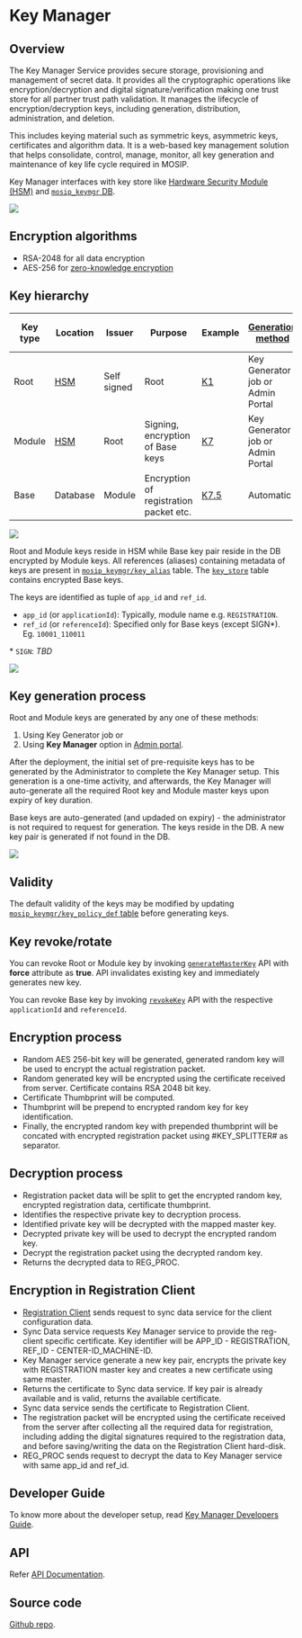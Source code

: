 # Key Manager

## Overview

The Key Manager Service provides secure storage, provisioning and management of secret data. It provides all the cryptographic operations like encryption/decryption and digital signature/verification making one trust store for all partner trust path validation. It manages the lifecycle of encryption/decryption keys, including generation, distribution, administration, and deletion.

This includes keying material such as symmetric keys, asymmetric keys, certificates and algorithm data. It is a web-based key management solution that helps consolidate, control, manage, monitor, all key generation and maintenance of key life cycle required in MOSIP.

Key Manager interfaces with key store like [Hardware Security Module (HSM)](hsm.md) and [`mosip_keymgr` DB](https://github.com/mosip/keymanager/tree/release-1.2.0/db_scripts/mosip_keymgr).

![](../../../.gitbook/assets/keymanager-hsm-integration.png)

## Encryption algorithms

* RSA-2048 for all data encryption
* AES-256 for [zero-knowledge encryption](../../../readme/principles/privacy-and-security/data-protection.md#zero-knowledge-encryption)

## Key hierarchy

| Key type | Location      | Issuer      | Purpose                                | Example         | [Generation method](./#key-generation-process) | Updation method(on expiry) | [Default validity](./#validity) |
| -------- | ------------- | ----------- | -------------------------------------- | --------------- | ---------------------------------------------- | -------------------------- | ------------------------------- |
| Root     | [HSM](hsm.md) | Self signed | Root                                   | [K1](keys.md)   | Key Generator job or Admin Portal              | Automatic                  | 5 years                         |
| Module   | [HSM](hsm.md) | Root        | Signing, encryption of Base keys       | [K7](keys.md)   | Key Generator job or Admin Portal              | Automatic                  | 3 years                         |
| Base     | Database      | Module      | Encryption of registration packet etc. | [K7.5](keys.md) | Automatic                                      | Automatic                  | 2 years                         |

![](../../../.gitbook/assets/keymanager-chain-of-trust.png)

Root and Module keys reside in HSM while Base key pair reside in the DB encrypted by Module keys. All references (aliases) containing metadata of keys are present in [`mosip_keymgr/key_alias`](../../../db_scripts/mosip_keymgr/ddl/keymgr-key_alias.sql) table. The [`key_store`](../../../db_scripts/mosip_keymgr/ddl/keymgr-key_store.sql) table contains encrypted Base keys.

The keys are identified as tuple of `app_id` and `ref_id`.

* `app_id` (or `applicationId`): Typically, module name e.g. `REGISTRATION`.
* `ref_id` (or `referenceId`): Specified only for Base keys (except SIGN\*). Eg. `10001_110011`

\* `SIGN`: _TBD_

![](../../../.gitbook/assets/keymanager-db-example.png)

## Key generation process

Root and Module keys are generated by any one of these methods:

1. Using Key Generator job or
2. Using **Key Manager** option in [Admin portal](../../support-systems/administration/test/admin-portal-user-guide.md#Key-Manager).

After the deployment, the initial set of pre-requisite keys has to be generated by the Administrator to complete the Key Manager setup. This generation is a one-time activity, and afterwards, the Key Manager will auto-generate all the required Root key and Module master keys upon expiry of key duration.

Base keys are auto-generated (and updaded on expiry) - the administrator is not required to request for generation. The keys reside in the DB. A new key pair is generated if not found in the DB.

![](../../../.gitbook/assets/keymanager-hsm-keygenerator.png)

## Validity

The default validity of the keys may be modified by updating [`mosip_keymgr/key_policy_def` table](https://github.com/mosip/keymanager/blob/release-1.2.0/db_scripts/mosip_keymgr/ddl/keymgr-key_policy_def.sql) before generating keys.

## Key revoke/rotate

You can revoke Root or Module key by invoking [`generateMasterKey`](https://mosip.github.io/documentation/1.2.0/kernel-keymanager-service.html#operation/generateMasterKey) API with **force** attribute as **true**. API invalidates existing key and immediately generates new key.

You can revoke Base key by invoking [`revokeKey`](https://mosip.github.io/documentation/1.2.0/kernel-keymanager-service.html#operation/revokeKey) API with the respective `applicationId` and `referenceId`.

## Encryption process

* Random AES 256-bit key will be generated, generated random key will be used to encrypt the actual registration packet.
* Random generated key will be encrypted using the certificate received from server. Certificate contains RSA 2048 bit key.
* Certificate Thumbprint will be computed.
* Thumbprint will be prepend to encrypted random key for key identification.
* Finally, the encrypted random key with prepended thumbprint will be concated with encrypted registration packet using #KEY\_SPLITTER# as separator.

## Decryption process

* Registration packet data will be split to get the encrypted random key, encrypted registration data, certificate thumbprint.
* Identifies the respective private key to decryption process.
* Identified private key will be decrypted with the mapped master key.
* Decrypted private key will be used to decrypt the encrypted random key.
* Decrypt the registration packet using the decrypted random key.
* Returns the decrypted data to REG\_PROC.

## Encryption in Registration Client

* [Registration Client](../../identity-issuance/registration-client/) sends request to sync data service for the client configuration data.
* Sync Data service requests Key Manager service to provide the reg-client specific certificate. Key identifier will be APP\_ID - REGISTRATION, REF\_ID - CENTER-ID\_MACHINE-ID.
* Key Manager service generate a new key pair, encrypts the private key with REGISTRATION master key and creates a new certificate using same master.
* Returns the certificate to Sync data service. If key pair is already available and is valid, returns the available certificate.
* Sync data service sends the certificate to Registration Client.
* The registration packet will be encrypted using the certificate received from the server after collecting all the required data for registration, including adding the digital signatures required to the registration data, and before saving/writing the data on the Registration Client hard-disk.
* REG\_PROC sends request to decrypt the data to Key Manager service with same app\_id and ref\_id.

## Developer Guide

To know more about the developer setup, read [Key Manager Developers Guide](https://docs.mosip.io/1.2.0/modules/keymanager/keymanager-developer-guide).

## API

Refer [API Documentation](https://mosip.github.io/documentation/1.2.0/1.2.0.html).

## Source code

[Github repo](https://github.com/mosip/keymanager/tree/release-1.2.0).
